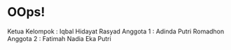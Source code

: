 # OOps!
Ketua Kelompok : Iqbal Hidayat Rasyad
Anggota 1 : Adinda Putri Romadhon
Anggota 2 : Fatimah Nadia Eka Putri
